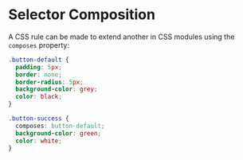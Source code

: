 # Selector Composition
A CSS rule can be made to extend another in CSS modules using the `composes` property:

```css
.button-default {
  padding: 5px;
  border: none;
  border-radius: 5px;
  background-color: grey;
  color: black;
}

.button-success {
  composes: button-default;
  background-color: green;
  color: white;
}
```
